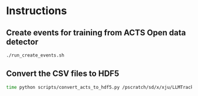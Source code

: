 # Instructions

## Create events for training from ACTS Open data detector
```bash
./run_create_events.sh
```

## Convert the CSV files to HDF5
```bash
time python scripts/convert_acts_to_hdf5.py /pscratch/sd/x/xju/LLMTracking/acts/run/v4 data/odd_raw_data/v4 -w 50
```